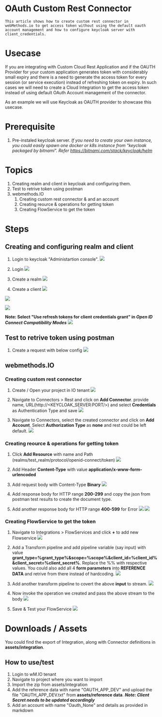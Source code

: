 # OAuth Custom Rest Connector 
    This article shows how to create custom rest connector in webMethods.io to get access token without using the default oauth account management and how to configure keycloak server with client_credentials.

# Usecase
If you are integrating with Custom Cloud Rest Application and if the OAUTH Provider for your custom application generates token with considerably small expiry and there is a need to generate the access token for every session (or service execution) instead of refreshing token on expiry. In such cases we will need to create a Cloud Integration to get the access token instead of using default OAuth Account management of the connector.

As an example we will use Keycloak as OAUTH provider to showcase this usecase.

# Prerequisite
1. Pre-instaled keycloak server. *If you need to create your own instance, you could easily spawn one docker or k8s instance from "keycloak packaged by bitnami". Refer https://bitnami.com/stack/keycloak/helm*


# Topics
1. Creating realm and client in keycloak and configuring them.
2. Test to retrive token using postman
3. webmethods.IO
   1. Creating custom rest connector & and an account
   2. Creating reource & operations for getting token
   3. Creating FlowService to get the token

# Steps

## Creating and configuring realm and client

1. Login to keycloak "Administartion console".
![](./images/2023-01-02-17-50-30.png)

2. Login
![](./images/2023-01-02-18-52-19.png)

3. Create a realm
![](./images/2023-01-02-18-53-24.png)

4. Create a client
![](./images/2023-01-02-18-54-40.png)

![](./images/2023-01-02-18-56-00.png)

![](./images/2023-01-02-18-57-03.png)

**Note: Select "Use refresh tokens for client credentials grant" in *Open ID Connect Compatibility Modes***
![](./images/2023-01-02-18-59-04.png)

## Test to retrive token using postman

1.  Create a request with below config
![](./images/2023-01-02-20-09-05.png)

## webmethods.IO
### Creating custom rest connector
1. Create / Open your project in IO tenant 
![](./images/2023-01-02-20-13-41.png)

2. Navigate to Connectors > Rest and click on **Add Connector**. provide name, URL(http://<KEYCLOAK_SERVER:PORT/>) and select **Credentials** as Authentication Type and save
![](./images/2023-01-02-20-16-42.png)

3. Navigate to Connectors, select the created connector and click on **Add Account**. Select **Authorization Type** as **none** and rest could be left default.
![](./images/2023-01-02-21-29-14.png)

### Creating reource & operations for getting token
1. Click **Add Resource** with name and Path (realms/test_realm/protocol/openid-connect/token)
![](./images/2023-01-02-20-18-58.png)

2. Add Header **Content-Type** with value **application/x-www-form-urlencoded**
3. Add request body with Content-Type **Binary**
![](./images/2023-01-02-20-21-13.png)

4. Add response body for HTTP range **200-299** and copy the json from postman test results to create the document type.
5. Add another response body for HTTP range **400-599** for Error
![](./images/2023-01-02-21-04-04.png)
![](./images/2023-01-02-21-08-36.png)

### Creating FlowService to get the token
1. Navigate to Integrations > FlowServices and click **+** to add new Flowservice
![](./images/2023-01-02-21-21-41.png)

2. Add a Transform pipeline and add pipeline variable (say input) with value **grant_type=%grant_type%&scope=%scope%&client_id=%client_id%&client_secret=%client_secret%**. Replace the %% with respective values. You could also add all 4 **form parameters** into **REFERENCE DATA** and retrive from there instead of hardcoding.
![](./images/2023-01-02-21-13-13.png)

3. Add another transform pipeline to covert the above **input** to stream.
![](./images/2023-01-02-21-23-07.png)

4. Now invoke the operation we created and pass the above stream to the body
![](./images/2023-01-02-21-24-33.png)

5. Save & Test your FlowService
![](./images/2023-01-02-21-25-45.png)

# Downloads / Assets

You could find the export of Integration, along with Connector definitions in **assets/integration**.

## How to use/test

1. Login to wM.IO tenant
2. Navigate to project where you want to import
3. Import the zip from assets/integration
4. Add the reference data with name "OAUTH_APP_DEV" and upload the file "OAUTH_APP_DEV.txt" from **assets/reference data**. ***Note: Client Secret needs to be updated accordingly***​​​​​​​
5. Add an account with name "Oauth_None" and details as provided in markdown
